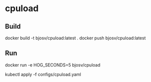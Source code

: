 # cpuload

## Build
docker build -t bjosv/cpuload:latest .
docker push bjosv/cpuload:latest

## Run
docker run -e HOG_SECONDS=5 bjosv/cpuload

kubectl apply -f configs/cpuload.yaml
